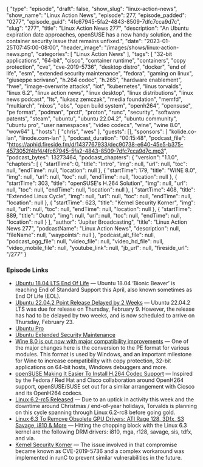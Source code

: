 {
  "type": "episode",
  "draft": false,
  "show_slug": "linux-action-news",
  "show_name": "Linux Action News",
  "episode": 277,
  "episode_padded": "0277",
  "episode_guid": "4fc67945-5fa2-4843-8509-7dfc7cca9d7c",
  "slug": "277",
  "title": "Linux Action News 277",
  "description": "An Ubuntu expiration date approaches, openSUSE has a new handy solution, and the container security issue that remains unfixed.",
  "date": "2023-01-25T07:45:00-08:00",
  "header_image": "/images/shows/linux-action-news.png",
  "categories": [
    "Linux Action News"
  ],
  "tags": [
    "32-bit applications",
    "64-bit",
    "cisco",
    "container runtime",
    "containers",
    "copy protection",
    "cve",
    "cve-2019-5736",
    "desktop distro",
    "docker",
    "end of life",
    "esm",
    "extended security maintenance",
    "fedora",
    "gaming on linux",
    "giuseppe scrivano",
    "h.264 codec",
    "h.265",
    "hardware enablement",
    "hwe",
    "image-overwrite attacks",
    "iot",
    "kubernetes",
    "linus torvalds",
    "linux 6.2",
    "linux action news",
    "linux desktop",
    "linux distributions",
    "linux news podcast",
    "lts",
    "lukasz zemczak",
    "media foundation",
    "memfd",
    "multiarch",
    "nixos",
    "obs",
    "open build system",
    "openh264",
    "opensuse",
    "pe format",
    "podman",
    "prctl",
    "proton",
    "runc",
    "security",
    "software patents",
    "steam",
    "ubuntu",
    "ubuntu 22.04.2",
    "ubuntu community",
    "ubuntu pro",
    "user namespaces",
    "video codecs",
    "wine",
    "wine 8.0",
    "wow64"
  ],
  "hosts": [
    "chris",
    "wes"
  ],
  "guests": [],
  "sponsors": [
    "kolide.co-lan",
    "linode.com-lan"
  ],
  "podcast_duration": "00:15:48",
  "podcast_file": "https://aphid.fireside.fm/d/1437767933/dec90738-e640-45e5-b375-4573052f4bf4/4fc67945-5fa2-4843-8509-7dfc7cca9d7c.mp3",
  "podcast_bytes": 13273464,
  "podcast_chapters": {
    "version": "1.1.0",
    "chapters": [
      {
        "startTime": 0,
        "title": "Intro",
        "img": null,
        "url": null,
        "toc": null,
        "endTime": null,
        "location": null
      },
      {
        "startTime": 179,
        "title": "WINE 8.0",
        "img": null,
        "url": null,
        "toc": null,
        "endTime": null,
        "location": null
      },
      {
        "startTime": 303,
        "title": "openSUSE's H.264 Solution",
        "img": null,
        "url": null,
        "toc": null,
        "endTime": null,
        "location": null
      },
      {
        "startTime": 408,
        "title": "Extended Linux Cycle",
        "img": null,
        "url": null,
        "toc": null,
        "endTime": null,
        "location": null
      },
      {
        "startTime": 623,
        "title": "Kernel Security Korner",
        "img": null,
        "url": null,
        "toc": null,
        "endTime": null,
        "location": null
      },
      {
        "startTime": 889,
        "title": "Outro",
        "img": null,
        "url": null,
        "toc": null,
        "endTime": null,
        "location": null
      }
    ],
    "author": "Jupiter Broadcasting",
    "title": "Linux Action News 277",
    "podcastName": "Linux Action News",
    "description": null,
    "fileName": null,
    "waypoints": null
  },
  "podcast_alt_file": null,
  "podcast_ogg_file": null,
  "video_file": null,
  "video_hd_file": null,
  "video_mobile_file": null,
  "youtube_link": null,
  "jb_url": null,
  "fireside_url": "/277"
}


### Episode Links

  * [Ubuntu 18.04 LTS End Of Life](https://ubuntu.com//blog/ubuntu-18-04-lts-end-of-life-keep-your-fleet-of-devices-up-and-running "Ubuntu 18.04 LTS End Of Life") — Ubuntu 18.04 ‘Bionic Beaver’ is reaching End of Standard Support this April, also known sometimes as End Of Life (EOL).
  * [Ubuntu 22.04.2 Point Release Delayed by 2 Weeks](https://www.omgubuntu.co.uk/2023/01/ubuntu-22-04-2-point-release-delay "Ubuntu 22.04.2 Point Release Delayed by 2 Weeks") — Ubuntu 22.04.2 LTS was due for release on Thursday, February 9. However, the release has had to be delayed by two weeks, and is now scheduled to arrive on Thursday, February 23.
  * [Ubuntu Pro](https://ubuntu.com/pro "Ubuntu Pro")
  * [Ubuntu Extended Security Maintenance](https://ubuntu.com/security/esm "Ubuntu Extended Security Maintenance")
  * [Wine 8.0 is out now with major compatibility improvements](https://www.gamingonlinux.com/2023/01/wine-80-is-out-now-with-major-compatibility-improvements/ "Wine 8.0 is out now with major compatibility improvements") — One of the major changes here is the conversion to the PE format for various modules. This format is used by Windows, and an important milestone for Wine to increase compatibility with copy protection, 32-bit applications on 64-bit hosts, Windows debuggers and more.
  * [openSUSE Making It Easier To Install H.264 Codec Support](https://www.phoronix.com/news/openSUSE-Easier-H264 "openSUSE Making It Easier To Install H.264 Codec Support") — Inspired by the Fedora / Red Hat and Cisco collaboration around OpenH264 support, openSUSE/SUSE set out for a similar arrangement with Cicsco and its OpenH264 codecs. 
  * [Linux 6.2-rc5 Released](https://www.phoronix.com/news/Linux-6.2-rc5-Released "Linux 6.2-rc5 Released") — Due to an uptick in activity this week and the downtime around Christmas / end-of-year holidays, Torvalds is planning on this cycle spanning through Linux 6.2-rc8 before going gold.
  * [Linux 6.3 To Remove Obsolete GPU Drivers: ATI Rage 128, 3Dfx, S3 Savage, i810 & More](https://www.phoronix.com/news/Linux-6.3-Dropping-Old-DRM "Linux 6.3 To Remove Obsolete GPU Drivers: ATI Rage 128, 3Dfx, S3 Savage, i810 & More") — Hitting the chopping block with the Linux 6.3 kernel are the following DRM drivers: i810, mga, r128, savage, sis, tdfx, and via.
  * [Kernel Security Korner](https://lwn.net/Articles/920384/ "Kernel Security Korner") — The issue involved in that compromise became known as CVE-2019-5736 and a complex workaround was implemented in runC to prevent similar vulnerabilities in the future. 


